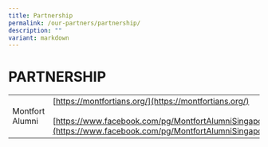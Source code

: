 ```yaml
---
title: Partnership
permalink: /our-partners/partnership/
description: ""
variant: markdown
---
```

# **PARTNERSHIP**

|  	|  	|
|---	|---	|
| Montfort Alumni 	| [https://montfortians.org/](https://montfortians.org/)<br><br>[https://www.facebook.com/pg/MontfortAlumniSingapore/](https://www.facebook.com/pg/MontfortAlumniSingapore/) 	|